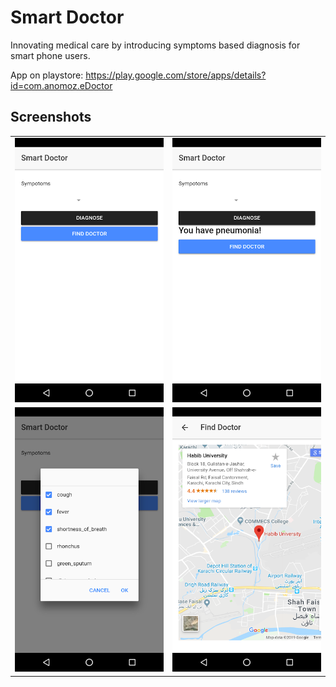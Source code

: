 # Smart Doctor

Innovating medical care by introducing symptoms based diagnosis for smart phone users.

App on playstore: https://play.google.com/store/apps/details?id=com.anomoz.eDoctor

## Screenshots

<table>
  <tbody>
    <tr>
      <!-- Video 1 -->
      <td align="center">
          <img width="390" alt="FamiChat" src="/screenshots/unnamed1.png">
          <br>
      </td>
      <!-- Video 2 -->
      <td align="center">
          <img width="390" alt="FamiChat" src="/screenshots/unname2.png">
          <br>
      </td>
    </tr>    <tr>
      <!-- Video 1 -->
      <td align="center">
          <img width="390" alt="FamiChat" src="/screenshots/unnamed3.png">
          <br>
      </td>
      <!-- Video 2 -->
      <td align="center">
          <img width="390" alt="FamiChat" src="/screenshots/unnamed4.png">
          <br>
      </td>
    </tr>
  </tbody>
</table>
